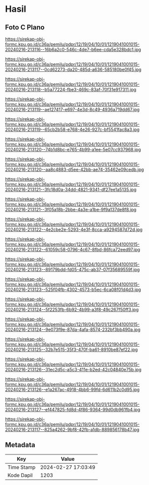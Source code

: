 # Hasil

## Foto C Plano

https://sirekap-obj-formc.kpu.go.id/c36a/pemilu/pdpr/12/19/04/10/01/1219041001015-20240216-213116--16b6a2c0-546c-4de7-b6ee-cda5e328bdc1.jpg

https://sirekap-obj-formc.kpu.go.id/c36a/pemilu/pdpr/12/19/04/10/01/1219041001015-20240216-213117--0cd62273-da20-485d-a636-585180be0f45.jpg

https://sirekap-obj-formc.kpu.go.id/c36a/pemilu/pdpr/12/19/04/10/01/1219041001015-20240216-213118--b5a77224-fbe3-469c-83af-70f31e917311.jpg

https://sirekap-obj-formc.kpu.go.id/c36a/pemilu/pdpr/12/19/04/10/01/1219041001015-20240216-213119--ae127417-e697-4e3d-8c49-4936a719dd67.jpg

https://sirekap-obj-formc.kpu.go.id/c36a/pemilu/pdpr/12/19/04/10/01/1219041001015-20240216-213119--65cb2b58-e768-4e26-927c-bf5541fac8a3.jpg

https://sirekap-obj-formc.kpu.go.id/c36a/pemilu/pdpr/12/19/04/10/01/1219041001015-20240216-213120--74b1d8bc-e765-4b99-a1ee-5e07cc937968.jpg

https://sirekap-obj-formc.kpu.go.id/c36a/pemilu/pdpr/12/19/04/10/01/1219041001015-20240216-213120--aa8c4883-d5ee-42bb-ae74-35462e09cedb.jpg

https://sirekap-obj-formc.kpu.go.id/c36a/pemilu/pdpr/12/19/04/10/01/1219041001015-20240216-213121--3fc18d0a-34dd-4821-9341-df27ee1a5135.jpg

https://sirekap-obj-formc.kpu.go.id/c36a/pemilu/pdpr/12/19/04/10/01/1219041001015-20240216-213121--3f05a18b-2bbe-4a3e-a1be-9f9a137de8f8.jpg

https://sirekap-obj-formc.kpu.go.id/c36a/pemilu/pdpr/12/19/04/10/01/1219041001015-20240216-213122--4e2cbe2e-5293-4e3f-8cca-a9294587d72d.jpg

https://sirekap-obj-formc.kpu.go.id/c36a/pemilu/pdpr/12/19/04/10/01/1219041001015-20240216-213122--61059c58-0796-4c67-8fbd-86fca72eed97.jpg

https://sirekap-obj-formc.kpu.go.id/c36a/pemilu/pdpr/12/19/04/10/01/1219041001015-20240216-213123--89179bdd-fd05-475c-ab37-07f35689559f.jpg

https://sirekap-obj-formc.kpu.go.id/c36a/pemilu/pdpr/12/19/04/10/01/1219041001015-20240216-213123--525f04fb-4302-4573-b5ec-6ca08f01d4d3.jpg

https://sirekap-obj-formc.kpu.go.id/c36a/pemilu/pdpr/12/19/04/10/01/1219041001015-20240216-213124--5f2253fb-6b92-4b99-a3f8-49c267f50ff3.jpg

https://sirekap-obj-formc.kpu.go.id/c36a/pemilu/pdpr/12/19/04/10/01/1219041001015-20240216-213124--9e073f9e-87da-4afa-8574-232bf3bb490a.jpg

https://sirekap-obj-formc.kpu.go.id/c36a/pemilu/pdpr/12/19/04/10/01/1219041001015-20240216-213125--32b7e515-35f3-470f-ba61-8910be87ef22.jpg

https://sirekap-obj-formc.kpu.go.id/c36a/pemilu/pdpr/12/19/04/10/01/1219041001015-20240216-213126--31ec2d5c-a5c3-411e-b2ed-42c04840e75b.jpg

https://sirekap-obj-formc.kpu.go.id/c36a/pemilu/pdpr/12/19/04/10/01/1219041001015-20240216-213126--e1a267ac-4918-4bb6-99fd-6d611b2c0d95.jpg

https://sirekap-obj-formc.kpu.go.id/c36a/pemilu/pdpr/12/19/04/10/01/1219041001015-20240216-213127--ef447825-fd8d-4f86-9364-99d0db961fb4.jpg

https://sirekap-obj-formc.kpu.go.id/c36a/pemilu/pdpr/12/19/04/10/01/1219041001015-20240216-213117--825a4262-9bf8-42fb-a1db-889856178b47.jpg


## Metadata

| Key        | Value               |
| ---------- | ------------------- |
| Time Stamp | 2024-02-27 17:03:49 |
| Kode Dapil | 1203                |



